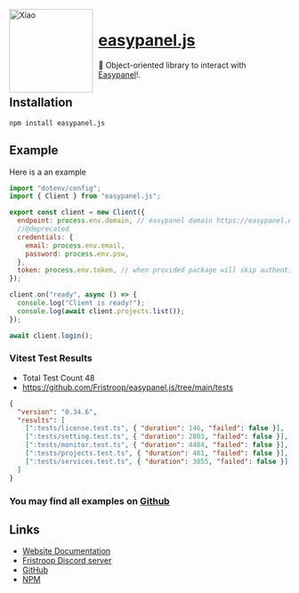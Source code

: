 <img width="150" height="150" align="left" style="float: left; margin: 0 10px 0 0;" alt="Xiao" src="https://fristroop.com/assets/logo-7d84cf41.png">

# [easypanel.js](https://github.com/Fristroop/easypanel.js)

💬 Object-oriented library to interact with [Easypanel](https://easypanel.io)!.

## Installation

```
npm install easypanel.js
```

## Example

Here is a an example

```js
import "dotenv/config";
import { Client } from "easypanel.js";

export const client = new Client({
  endpoint: process.env.domain, // easypanel domain https://easypanel.example.com
  //@deprecated
  credentials: {
    email: process.env.email,
    password: process.env.psw,
  },
  token: process.env.token, // when provided package will skip authenticating if token works!
});

client.on("ready", async () => {
  console.log("Client is ready!");
  console.log(await client.projects.list());
});

await client.login();
```

### Vitest Test Results

- Total Test Count 48
- https://github.com/Fristroop/easypanel.js/tree/main/tests

```json
{
  "version": "0.34.6",
  "results": [
    [":tests/license.test.ts", { "duration": 146, "failed": false }],
    [":tests/setting.test.ts", { "duration": 2803, "failed": false }],
    [":tests/monitor.test.ts", { "duration": 4484, "failed": false }],
    [":tests/projects.test.ts", { "duration": 481, "failed": false }],
    [":tests/services.test.ts", { "duration": 3855, "failed": false }]
  ]
}
```

### You may find all examples on [Github](https://github.com/Fristroop/easypanel-api/tree/main/tests)

## Links

- [Website Documentation](https://easypanel-js.fristroop.com)
- [Fristroop Discord server](https://discord.gg/c4hrGHwSgS)
- [GitHub](https://github.com/Fristroop/easypanel.js)
- [NPM](https://www.npmjs.com/package/easypanel.js)
